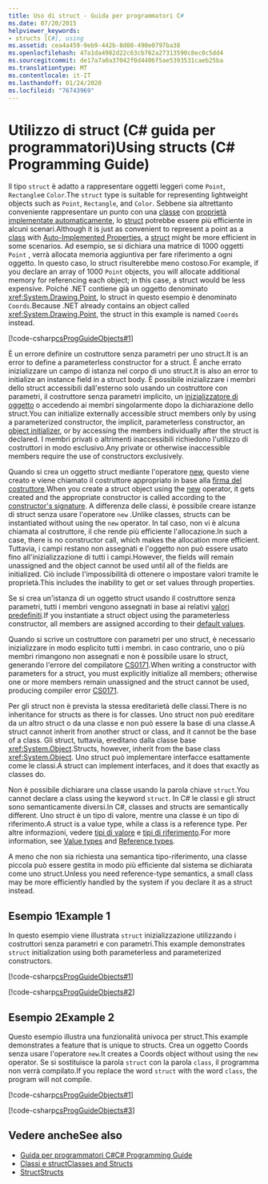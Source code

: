 ```yaml
---
title: Uso di struct - Guida per programmatori C#
ms.date: 07/20/2015
helpviewer_keywords:
- structs [C#], using
ms.assetid: cea4a459-9eb9-442b-8d08-490e0797ba38
ms.openlocfilehash: 47a1da4982d22c63cb762a27313590c8ec0c5dd4
ms.sourcegitcommit: de17a7a0a37042f0d4406f5ae5393531caeb25ba
ms.translationtype: MT
ms.contentlocale: it-IT
ms.lasthandoff: 01/24/2020
ms.locfileid: "76743969"
---
```

# <a name="using-structs-c-programming-guide"></a><span data-ttu-id="9afb0-102">Utilizzo di struct (C# guida per programmatori)</span><span class="sxs-lookup"><span data-stu-id="9afb0-102">Using structs (C# Programming Guide)</span></span>

<span data-ttu-id="9afb0-103">Il tipo `struct` è adatto a rappresentare oggetti leggeri come `Point`, `Rectangle`e `Color`.</span><span class="sxs-lookup"><span data-stu-id="9afb0-103">The `struct` type is suitable for representing lightweight objects such as `Point`, `Rectangle`, and `Color`.</span></span> <span data-ttu-id="9afb0-104">Sebbene sia altrettanto conveniente rappresentare un punto con una [classe](../../language-reference/keywords/class.md) con [proprietà implementate automaticamente](./auto-implemented-properties.md), lo [struct](../../language-reference/keywords/struct.md) potrebbe essere più efficiente in alcuni scenari.</span><span class="sxs-lookup"><span data-stu-id="9afb0-104">Although it is just as convenient to represent a point as a [class](../../language-reference/keywords/class.md) with [Auto-Implemented Properties](./auto-implemented-properties.md), a [struct](../../language-reference/keywords/struct.md) might be more efficient in some scenarios.</span></span> <span data-ttu-id="9afb0-105">Ad esempio, se si dichiara una matrice di 1000 oggetti `Point` , verrà allocata memoria aggiuntiva per fare riferimento a ogni oggetto. In questo caso, lo struct risulterebbe meno costoso.</span><span class="sxs-lookup"><span data-stu-id="9afb0-105">For example, if you declare an array of 1000 `Point` objects, you will allocate additional memory for referencing each object; in this case, a struct would be less expensive.</span></span> <span data-ttu-id="9afb0-106">Poiché .NET contiene già un oggetto denominato <xref:System.Drawing.Point>, lo struct in questo esempio è denominato `Coords`.</span><span class="sxs-lookup"><span data-stu-id="9afb0-106">Because .NET already contains an object called <xref:System.Drawing.Point>, the struct in this example is named `Coords` instead.</span></span>

[!code-csharp[csProgGuideObjects#1](~/samples/snippets/csharp/VS_Snippets_VBCSharp/csProgGuideObjects/CS/Objects.cs#1)]

<span data-ttu-id="9afb0-107">È un errore definire un costruttore senza parametri per uno struct.</span><span class="sxs-lookup"><span data-stu-id="9afb0-107">It is an error to define a parameterless constructor for a struct.</span></span> <span data-ttu-id="9afb0-108">È anche errato inizializzare un campo di istanza nel corpo di uno struct.</span><span class="sxs-lookup"><span data-stu-id="9afb0-108">It is also an error to initialize an instance field in a struct body.</span></span> <span data-ttu-id="9afb0-109">È possibile inizializzare i membri dello struct accessibili dall'esterno solo usando un costruttore con parametri, il costruttore senza parametri implicito, un [inizializzatore di oggetto](object-and-collection-initializers.md) o accedendo ai membri singolarmente dopo la dichiarazione dello struct.</span><span class="sxs-lookup"><span data-stu-id="9afb0-109">You can initialize externally accessible struct members only by using a parameterized constructor, the implicit, parameterless constructor, an [object initializer](object-and-collection-initializers.md), or by accessing the members individually after the struct is declared.</span></span> <span data-ttu-id="9afb0-110">I membri privati o altrimenti inaccessibili richiedono l'utilizzo di costruttori in modo esclusivo.</span><span class="sxs-lookup"><span data-stu-id="9afb0-110">Any private or otherwise inaccessible members require the use of constructors exclusively.</span></span>

<span data-ttu-id="9afb0-111">Quando si crea un oggetto struct mediante l'operatore [new](../../language-reference/operators/new-operator.md), questo viene creato e viene chiamato il costruttore appropriato in base alla [firma del costruttore](constructors.md#constructor-syntax).</span><span class="sxs-lookup"><span data-stu-id="9afb0-111">When you create a struct object using the [new](../../language-reference/operators/new-operator.md) operator, it gets created and the appropriate constructor is called according to the [constructor's signature](constructors.md#constructor-syntax).</span></span> <span data-ttu-id="9afb0-112">A differenza delle classi, è possibile creare istanze di struct senza usare l'operatore `new` .</span><span class="sxs-lookup"><span data-stu-id="9afb0-112">Unlike classes, structs can be instantiated without using the `new` operator.</span></span> <span data-ttu-id="9afb0-113">In tal caso, non vi è alcuna chiamata al costruttore, il che rende più efficiente l'allocazione.</span><span class="sxs-lookup"><span data-stu-id="9afb0-113">In such a case, there is no constructor call, which makes the allocation more efficient.</span></span> <span data-ttu-id="9afb0-114">Tuttavia, i campi restano non assegnati e l'oggetto non può essere usato fino all'inizializzazione di tutti i campi.</span><span class="sxs-lookup"><span data-stu-id="9afb0-114">However, the fields will remain unassigned and the object cannot be used until all of the fields are initialized.</span></span> <span data-ttu-id="9afb0-115">Ciò include l'impossibilità di ottenere o impostare valori tramite le proprietà.</span><span class="sxs-lookup"><span data-stu-id="9afb0-115">This includes the inability to get or set values through properties.</span></span>

<span data-ttu-id="9afb0-116">Se si crea un'istanza di un oggetto struct usando il costruttore senza parametri, tutti i membri vengono assegnati in base ai relativi [valori predefiniti](../../language-reference/builtin-types/default-values.md).</span><span class="sxs-lookup"><span data-stu-id="9afb0-116">If you instantiate a struct object using the parameterless constructor, all members are assigned according to their [default values](../../language-reference/builtin-types/default-values.md).</span></span>

<span data-ttu-id="9afb0-117">Quando si scrive un costruttore con parametri per uno struct, è necessario inizializzare in modo esplicito tutti i membri. in caso contrario, uno o più membri rimangono non assegnati e non è possibile usare lo struct, generando l'errore del compilatore [CS0171](../../misc/cs0171.md).</span><span class="sxs-lookup"><span data-stu-id="9afb0-117">When writing a constructor with parameters for a struct, you must explicitly initialize all members; otherwise one or more members remain unassigned and the struct cannot be used, producing compiler error [CS0171](../../misc/cs0171.md).</span></span>

<span data-ttu-id="9afb0-118">Per gli struct non è prevista la stessa ereditarietà delle classi.</span><span class="sxs-lookup"><span data-stu-id="9afb0-118">There is no inheritance for structs as there is for classes.</span></span> <span data-ttu-id="9afb0-119">Uno struct non può ereditare da un altro struct o da una classe e non può essere la base di una classe.</span><span class="sxs-lookup"><span data-stu-id="9afb0-119">A struct cannot inherit from another struct or class, and it cannot be the base of a class.</span></span> <span data-ttu-id="9afb0-120">Gli struct, tuttavia, ereditano dalla classe base <xref:System.Object>.</span><span class="sxs-lookup"><span data-stu-id="9afb0-120">Structs, however, inherit from the base class <xref:System.Object>.</span></span> <span data-ttu-id="9afb0-121">Uno struct può implementare interfacce esattamente come le classi.</span><span class="sxs-lookup"><span data-stu-id="9afb0-121">A struct can implement interfaces, and it does that exactly as classes do.</span></span>

<span data-ttu-id="9afb0-122">Non è possibile dichiarare una classe usando la parola chiave `struct`.</span><span class="sxs-lookup"><span data-stu-id="9afb0-122">You cannot declare a class using the keyword `struct`.</span></span> <span data-ttu-id="9afb0-123">In C# le classi e gli struct sono semanticamente diversi.</span><span class="sxs-lookup"><span data-stu-id="9afb0-123">In C#, classes and structs are semantically different.</span></span> <span data-ttu-id="9afb0-124">Uno struct è un tipo di valore, mentre una classe è un tipo di riferimento.</span><span class="sxs-lookup"><span data-stu-id="9afb0-124">A struct is a value type, while a class is a reference type.</span></span> <span data-ttu-id="9afb0-125">Per altre informazioni, vedere [tipi di valore](../../language-reference/builtin-types/value-types.md) e [tipi di riferimento](../../language-reference/keywords/reference-types.md).</span><span class="sxs-lookup"><span data-stu-id="9afb0-125">For more information, see [Value types](../../language-reference/builtin-types/value-types.md) and [Reference types](../../language-reference/keywords/reference-types.md).</span></span>

<span data-ttu-id="9afb0-126">A meno che non sia richiesta una semantica tipo-riferimento, una classe piccola può essere gestita in modo più efficiente dal sistema se dichiarata come uno struct.</span><span class="sxs-lookup"><span data-stu-id="9afb0-126">Unless you need reference-type semantics, a small class may be more efficiently handled by the system if you declare it as a struct instead.</span></span>

## <a name="example-1"></a><span data-ttu-id="9afb0-127">Esempio 1</span><span class="sxs-lookup"><span data-stu-id="9afb0-127">Example 1</span></span>

<span data-ttu-id="9afb0-128">In questo esempio viene illustrata `struct` inizializzazione utilizzando i costruttori senza parametri e con parametri.</span><span class="sxs-lookup"><span data-stu-id="9afb0-128">This example demonstrates `struct` initialization using both parameterless and parameterized constructors.</span></span>

[!code-csharp[csProgGuideObjects#1](~/samples/snippets/csharp/VS_Snippets_VBCSharp/csProgGuideObjects/CS/Objects.cs#1)]

[!code-csharp[csProgGuideObjects#2](~/samples/snippets/csharp/VS_Snippets_VBCSharp/csProgGuideObjects/CS/Objects.cs#2)]

## <a name="example-2"></a><span data-ttu-id="9afb0-129">Esempio 2</span><span class="sxs-lookup"><span data-stu-id="9afb0-129">Example 2</span></span>

<span data-ttu-id="9afb0-130">Questo esempio illustra una funzionalità univoca per struct.</span><span class="sxs-lookup"><span data-stu-id="9afb0-130">This example demonstrates a feature that is unique to structs.</span></span> <span data-ttu-id="9afb0-131">Crea un oggetto Coords senza usare l'operatore `new`.</span><span class="sxs-lookup"><span data-stu-id="9afb0-131">It creates a Coords object without using the `new` operator.</span></span> <span data-ttu-id="9afb0-132">Se si sostituisce la parola `struct` con la parola `class`, il programma non verrà compilato.</span><span class="sxs-lookup"><span data-stu-id="9afb0-132">If you replace the word `struct` with the word `class`, the program will not compile.</span></span>

[!code-csharp[csProgGuideObjects#1](~/samples/snippets/csharp/VS_Snippets_VBCSharp/csProgGuideObjects/CS/Objects.cs#1)]

[!code-csharp[csProgGuideObjects#3](~/samples/snippets/csharp/VS_Snippets_VBCSharp/csProgGuideObjects/CS/Objects.cs#3)]

## <a name="see-also"></a><span data-ttu-id="9afb0-133">Vedere anche</span><span class="sxs-lookup"><span data-stu-id="9afb0-133">See also</span></span>

- [<span data-ttu-id="9afb0-134">Guida per programmatori C#</span><span class="sxs-lookup"><span data-stu-id="9afb0-134">C# Programming Guide</span></span>](../index.md)
- [<span data-ttu-id="9afb0-135">Classi e struct</span><span class="sxs-lookup"><span data-stu-id="9afb0-135">Classes and Structs</span></span>](index.md)
- [<span data-ttu-id="9afb0-136">Struct</span><span class="sxs-lookup"><span data-stu-id="9afb0-136">Structs</span></span>](structs.md)
